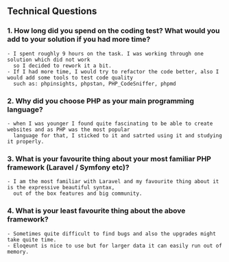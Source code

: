 ## Technical Questions

### 1. How long did you spend on the coding test? What would you add to your solution if you had more time?
    - I spent roughly 9 hours on the task. I was working through one solution which did not work
      so I decided to rework it a bit.
    - If I had more time, I would try to refactor the code better, also I would add some tools to test code quality
      such as: phpinsights, phpstan, PHP_CodeSniffer, phpmd

### 2. Why did you choose PHP as your main programming language?
    - when I was younger I found quite fascinating to be able to create websites and as PHP was the most popular
      language for that, I sticked to it and satrted using it and studying it properly.

### 3. What is your favourite thing about your most familiar PHP framework (Laravel / Symfony etc)?
    - I am the most familiar with Laravel and my favourite thing about it is the expressive beautiful syntax,
      out of the box features and big community.

### 4. What is your least favourite thing about the above framework?
    - Sometimes quite difficult to find bugs and also the upgrades might take quite time. 
    - Eloqeunt is nice to use but for larger data it can easily run out of memory. 
